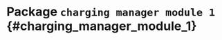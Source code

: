 # Package `charging manager module 1` {#charging_manager_module_1}

<move-here src='#charging-manager-module-1-autogenerated'/>
